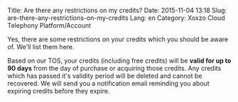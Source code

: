 Title: Are there any restrictions on my credits?
Date: 2015-11-04 13:18
Slug: are-there-any-restrictions-on-my-credits
Lang: en
Category: Xoxzo Cloud Telephony Platform/Account

Yes, there are some restrictions on your credits which you should be aware of. We'll list them here.

Based on our TOS, your credits (including free credits) will be **valid for up to 90 days** from the day of purchase or acquiring those credits. Any credits which has passed it's validity period will be deleted and cannot be recovered. We will send you a notification email reminding you about expiring credits before they expire.